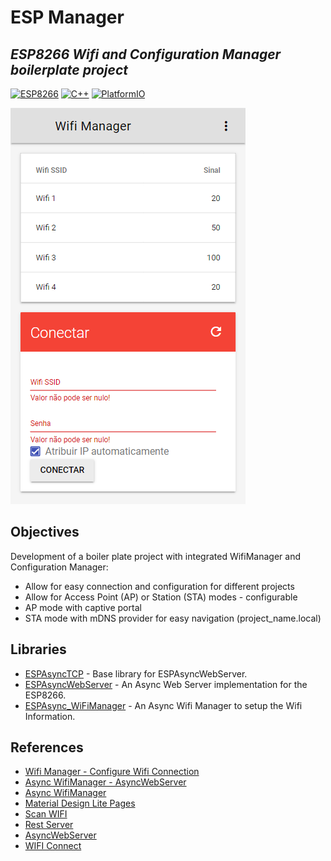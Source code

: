 # ESP Manager

## _ESP8266 Wifi and Configuration Manager boilerplate project_
[![ESP8266](https://img.shields.io/badge/ESP-8266-blue.svg)](https://github.com/esp8266/esp8266-wiki)
[![C++](https://img.shields.io/badge/C-++-blue.svg)]()
[![PlatformIO](https://img.shields.io/badge/Platform-IO-blue.svg)](https://platformio.org/)

![espmanager](/img/wifi_mgr.png "Wifi Connection Screen")

## Objectives

Development of a boiler plate project with integrated WifiManager and Configuration Manager:

* Allow for easy connection and configuration for different projects
* Allow for Access Point (AP) or Station (STA) modes - configurable
* AP mode with captive portal
* STA mode with mDNS provider for easy navigation (project_name.local)

## Libraries

* [ESPAsyncTCP](https://github.com/me-no-dev/ESPAsyncTCP) - Base library for ESPAsyncWebServer.
* [ESPAsyncWebServer](https://github.com/me-no-dev/ESPAsyncWebServer) - An Async Web Server implementation for the ESP8266.
* [ESPAsync_WiFiManager](https://github.com/khoih-prog/ESPAsync_WiFiManager) - An Async Wifi Manager to setup the Wifi Information.

## References

* [Wifi Manager - Configure Wifi Connection](https://randomnerdtutorials.com/wifimanager-with-esp8266-autoconnect-custom-parameter-and-manage-your-ssid-and-password/)
* [Async WifiManager - AsyncWebServer](https://randomnerdtutorials.com/esp8266-nodemcu-wi-fi-manager-asyncwebserver/)
* [Async WifiManager](https://stonez56.blogspot.com/2021/07/asyncwifimanager-elegantota-esp8266.html)
* [Material Design Lite Pages](https://www.luisllamas.es/material-design-esp8266/)
* [Scan WIFI](https://www.engineersgarage.com/esp8266-post-data-to-thingspeak-server/)
* [Rest Server](https://www.mischianti.org/2020/05/24/rest-server-on-esp8266-and-esp32-get-and-json-formatter-part-2/)
* [AsyncWebServer](https://github.com/me-no-dev/ESPAsyncWebServer#setup-event-source-in-the-browser)
* [WIFI Connect](https://github.com/ryanamaral/wifi-connect-esp8266/tree/master/html-preview)